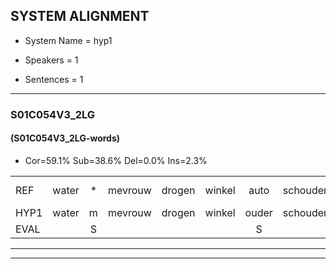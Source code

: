 
## SYSTEM ALIGNMENT

- System Name = hyp1

- Speakers = 1

- Sentences = 1

---

### S01C054V3_2LG

#### (S01C054V3_2LG-words)

- Cor=59.1%	Sub=38.6%	Del=0.0%	Ins=2.3%

|  |  |  |  |  |  |  |  |  |  |  |  |  |  |  |  |  |  |  |  |  |  |  |  |  |  |  |  |  |  |  |  |  |  |  |  |  |  |  |  |  |  |  |  |  |
|:--- |:---:|:---:|:---:|:---:|:---:|:---:|:---:|:---:|:---:|:---:|:---:|:---:|:---:|:---:|:---:|:---:|:---:|:---:|:---:|:---:|:---:|:---:|:---:|:---:|:---:|:---:|:---:|:---:|:---:|:---:|:---:|:---:|:---:|:---:|:---:|:---:|:---:|:---:|:---:|:---:|:---:|:---:|:---:|:---:|
| REF | water | * | mevrouw | drogen | winkel | auto | schouders | verhaal | koning | moeilijk | speelplaats | drinken | hoofdpijn | regen | vliegtuig | stoppen | opnieuw | gooien | sneeuwen*(sneeuw) | sneeuwen | moeder | liedje |  | potlood | fietsbel | vinger | dichtbij | meisje | chauffeur | muziek | waarom | scheuren | lawaai | zwemmen | vuurwerk | appel | cola | kussen | eerste | circus | * | kleuren | voetbal | vlinder |
| HYP1 | water | m | mevrouw | drogen | winkel | ouder | schouders | verhel | koning | moeilijk | veelplaats | drinken | hoordpijn | regen | vliegtuig | stoppen | opnieuw | golen | sneeuw | sneeuwen | moeder | liedje | potloot | fiets | bal | finr | dichtbij | meisje | gau | moziek | waarom | scheuren | lawaai | zwennen | vuurwerk | appel | kola | kussen | eerste | kir | kush | kleuren | voetbal | der |
| EVAL |  | S |  |  |  | S |  | S |  |  | S |  | S |  |  |  |  | S | S |  |  |  | I | S | S | S |  |  | S | S |  |  |  | S |  |  | S |  |  | S | S |  |  | S |
---

---
